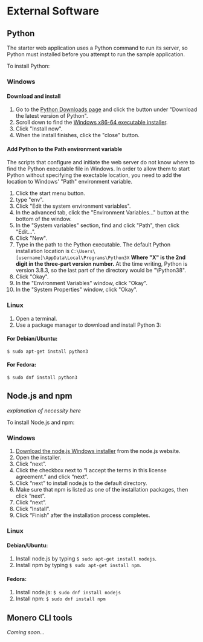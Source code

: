 # External Software

## Python
The starter web application uses a Python command to run its server, so Python must installed before you attempt to run the sample application.

To install Python:
### Windows
#### Download and install
1. Go to the [Python Downloads page](https://www.python.org/downloads/) and click the button under "Download the latest version of Python".
2. Scroll down to find the [Windows x86-64 executable installer](https://www.python.org/ftp/python/3.8.3/python-3.8.3-amd64.exe).
3. Click "Install now".
4. When the install finishes, click the "close" button.

#### Add Python to the Path environment variable
The scripts that configure and initiate the web server do not know where to find the Python executable file in Windows. In order to allow them to start Python without specifying the exectable location, you need to add the location to Windows' "Path" environment variable.
1. Click the start menu button.
2. type "env".
3. Click "Edit the system environment variables".
4. In the advanced tab, click the "Environment Variables..." button at the bottom of the window.
5. In the "System variables" section, find and click "Path", then click "Edit...".
6. Click "New".
7. Type in the path to the Python executable. The default Python installation location is `C:\Users\[username]\AppData\Local\Programs\Python3X` **Where "X" is the 2nd digit in the three-part version number.** At the time writing, Python is version 3.8.3, so the last part of the directory would be "\Python38".
8. Click "Okay".
9. In the "Environment Variables" window, click "Okay".
10. In the "System Properties" window, click "Okay".

### Linux
1. Open a terminal.
2. Use a package manager to download and install Python 3:
#### For Debian/Ubuntu:
  `$ sudo apt-get install python3`
#### For Fedora:
  `$ sudo dnf install python3`

## Node.js and npm
_explanation of necessity here_

To install Node.js and npm:
### Windows
1. [Download the node.js Windows installer](https://nodejs.org/en/download/) from the node.js website.
2. Open the installer.
3. Click “next”.
4. Click the checkbox next to “I accept the terms in this license agreement.” and click “next”.
5. Click “next” to install node.js to the default directory.
6. Make sure that npm is listed as one of the installation packages, then click “next”.
7. Click “next”.
8. Click “Install”.
9. Click “Finish” after the installation process completes.

### Linux
  #### Debian/Ubuntu:
  1. Install node.js by typing `$ sudo apt-get install nodejs`.
  2. Install npm by typing `$ sudo apt-get install npm`.

  #### Fedora:
  1. Install node.js:
    `$ sudo dnf install nodejs`
  2. Install npm:
    `$ sudo dnf install npm`
    
 ## Monero CLI tools
 _Coming soon..._
